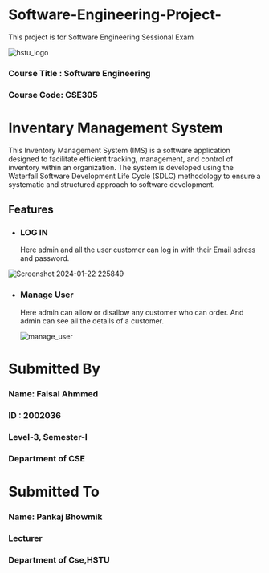 # Software-Engineering-Project-
This project is for Software Engineering Sessional Exam 

![hstu_logo](https://github.com/faisalahmmedd/Software-Engineering-Project-/assets/67750461/cb3866d5-bdf2-430d-8096-c7293033c0a8)

### Course Title : Software Engineering 
### Course Code: CSE305


# Inventary Management System


This Inventory Management System (IMS) is a software application designed to facilitate efficient tracking, management, and control of inventory within an organization. The system is developed using the Waterfall Software Development Life Cycle (SDLC) methodology to ensure a systematic and structured approach to software development.


## Features

- ### LOG IN
  Here admin and all the user customer can log in with their Email adress and password.
  
 ![Screenshot 2024-01-22 225849](https://github.com/faisalahmmedd/Software-Engineering-Project-/assets/67750461/af2a2288-d6bf-4df7-8f53-a6c889cdc620)


  

- ### Manage User
  Here admin can allow or disallow any customer who can order. And admin can see all the details of a customer.
  
  ![manage_user](https://github.com/faisalahmmedd/Software-Engineering-Project-/assets/67750461/c2cfd843-81a0-4430-ac76-95c5c4d3c9fb)
  
























# Submitted By
### Name: Faisal Ahmmed
### ID : 2002036
### Level-3, Semester-I
### Department of CSE

# Submitted To
### Name: Pankaj Bhowmik
### Lecturer
### Department of Cse,HSTU











